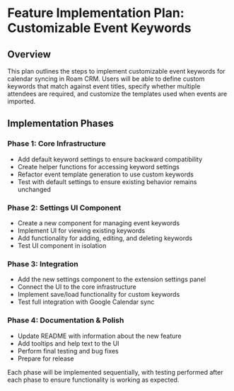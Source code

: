 # Feature Implementation Plan: Customizable Event Keywords

## Overview
This plan outlines the steps to implement customizable event keywords for calendar syncing in Roam CRM. Users will be able to define custom keywords that match against event titles, specify whether multiple attendees are required, and customize the templates used when events are imported.

## Implementation Phases

### Phase 1: Core Infrastructure
- Add default keyword settings to ensure backward compatibility
- Create helper functions for accessing keyword settings
- Refactor event template generation to use custom keywords
- Test with default settings to ensure existing behavior remains unchanged

### Phase 2: Settings UI Component
- Create a new component for managing event keywords
- Implement UI for viewing existing keywords
- Add functionality for adding, editing, and deleting keywords
- Test UI component in isolation

### Phase 3: Integration
- Add the new settings component to the extension settings panel
- Connect the UI to the core infrastructure
- Implement save/load functionality for custom keywords
- Test full integration with Google Calendar sync

### Phase 4: Documentation & Polish
- Update README with information about the new feature
- Add tooltips and help text to the UI
- Perform final testing and bug fixes
- Prepare for release

Each phase will be implemented sequentially, with testing performed after each phase to ensure functionality is working as expected.
